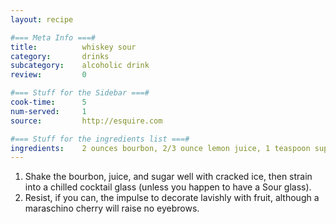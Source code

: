 ```yaml
---
layout: recipe

#=== Meta Info ===#
title: 			whiskey sour
category:		drinks
subcategory:	alcoholic drink
review:			0

#=== Stuff for the Sidebar ===#
cook-time:		5
num-served:		1
source:			http://esquire.com

#=== Stuff for the ingredients list ===#
ingredients:	2 ounces bourbon, 2/3 ounce lemon juice, 1 teaspoon superfine sugar, cocktail glass
---
```


1. Shake the bourbon, juice, and sugar well with cracked ice, then strain into a chilled cocktail glass (unless you happen to have a Sour glass).
2. Resist, if you can, the impulse to decorate lavishly with fruit, although a maraschino cherry will raise no eyebrows.
